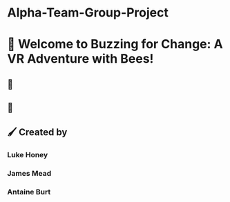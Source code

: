 # Alpha-Team-Group-Project

# :honeybee: Welcome to Buzzing for Change: A VR Adventure with Bees!

## :tulip:

## :seedling:

## :paintbrush: Created by 
### Luke Honey
### James Mead
### Antaine Burt
